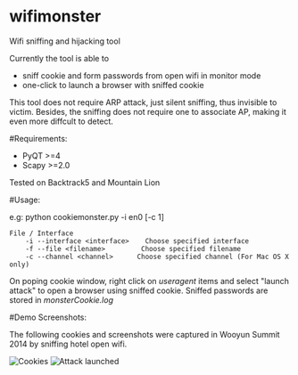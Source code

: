 wifimonster
===========

Wifi sniffing and hijacking tool

Currently the tool is able to 

* sniff cookie and form passwords from open wifi in monitor mode
* one-click to launch a browser with sniffed cookie

This tool does not require ARP attack, just silent sniffing, thus invisible to victim. Besides, the sniffing does not require
one to associate AP, making it even more diffcult to detect.

#Requirements:

* PyQT >=4
* Scapy >=2.0

Tested on Backtrack5 and Mountain Lion

#Usage:

e.g: python cookiemonster.py -i en0 [-c 1]

    File / Interface
        -i --interface <interface>    Choose specified interface
        -f --file <filename>         Choose specified filename
        -c --channel <channel>      Choose specified channel (For Mac OS X only)
        
On poping cookie window, right click on *useragent* items and select "launch attack" to open a browser using sniffed cookie.
Sniffed passwords are stored in *monsterCookie.log*

#Demo Screenshots:

The following cookies and screenshots were captured in Wooyun Summit 2014 by sniffing hotel open wifi.

![Cookies](/img/cookies.png?raw=true "Cookies captured")
![Attack launched](/img/browser.jpg?raw=true "Cookies captured")